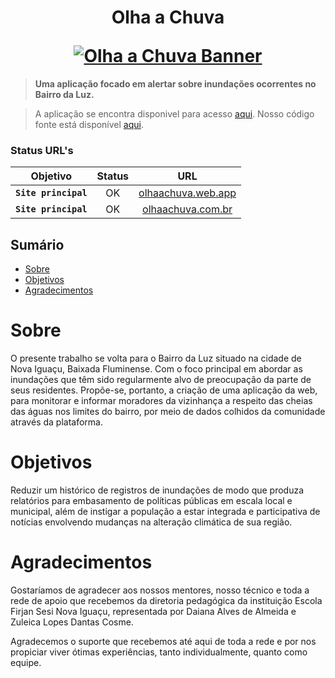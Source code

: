 <h1 align="center">
    <p align="center">Olha a Chuva</p>
    <a href="https://olhaachuva.web.app"><img src="https://i.postimg.cc/LsCLwB1t/readme-olhaachuva.png" alt="Olha a Chuva Banner"></a>
</h1>

> **Uma aplicação focado em alertar sobre inundações ocorrentes no Bairro da Luz.**

> A aplicação se encontra disponivel para acesso [aqui](https://olhaachuva.com.br). Nosso código fonte está disponível [aqui](https://github.com/isaacsarmento/Olha-a-Chuva).

### Status URL's
| **Objetivo**  | **Status** | **URL**    |
| :--------:|:-----:| :------------: |
| **`Site principal`**      |  OK   | [olhaachuva.web.app ](https://olhaachuva.web.app)     |
| **`Site principal`**        |  OK   | [olhaachuva.com.br](https://olhaachuva.com.br)  |


## Sumário

- [Sobre](#sobre)
- [Objetivos](#objetivos)
- [Agradecimentos](#agradecimentos)

# Sobre
<p>O presente trabalho se volta para o Bairro da Luz situado na cidade de Nova Iguaçu, Baixada Fluminense. Com o foco principal em abordar as inundações que têm sido regularmente alvo de preocupação da parte de seus residentes. Propõe-se, portanto, a criação de uma aplicação da web, para monitorar e informar moradores da vizinhança a respeito das cheias das águas nos limites do bairro, por meio de dados colhidos da comunidade através da plataforma.</p>

# Objetivos

Reduzir um histórico de registros de inundações de modo que produza relatórios para embasamento de políticas públicas em escala local e municipal, além de instigar a população a estar integrada e participativa de notícias envolvendo mudanças na alteração climática de sua região.

# Agradecimentos

Gostaríamos de agradecer aos nossos mentores, nosso técnico e toda a rede de apoio que recebemos da diretoria pedagógica da instituição Escola Firjan Sesi Nova Iguaçu, representada por Daiana Alves de Almeida e Zuleica Lopes Dantas Cosme.

Agradecemos o suporte que recebemos até aqui de toda a rede e por nos propiciar viver ótimas experiências, tanto individualmente, quanto como equipe.